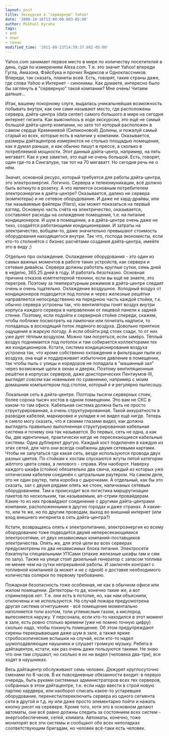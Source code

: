 ```yaml
---
layout: post
title: Экскурсия в "серверную" Yahoo!
date: '2008-10-16T13:00:00.003-05:00'
author: Mikhail Kyraha
tags:
- веб
- опыт
- техно
modified_time: '2011-08-13T14:59:37.862-05:00'
---
```


Yahoo.com занимает первое место в мире по количеству посетителей в день, судя по измерениям Alexa.com. Т.е. это значит Yahoo! впереди Гугла, Амазона, Фэйсбука и прочих Яндексов и Одноклассников. Впереди, так сказать, планеты всей. Есть, говорят, такие страны даже, где слова Yahoo и Интернет - синонимы. Как думаете, интересно было бы заглянуть в "серверную" такой компании? Мне очень! Читаем дальше...

Итак, вашему покорному слуге, выдалась уникальнейшая возможность побывать внутри, как они сами называют место, где расположены сервера, дэйта-центра (data center) самого большого в мире на сегодня интернет гиганта.  Как выяснилось в ходе экскурсии, это ещё не самый большой дэйта-центр компании, но зато тот который расположен в самом сердце Кремниевой (Силиконовой) Долины, и пожалуй самый старый из всех, которые есть в наличии у компании. Оказывается, размеры дэйтацентров измеряются не столько площадью помещения, как я думал раньше, и как обычно пишут в прессе, а сколько в потребляемой мощности. Этот данный дэйта-центр, например, на пять мегаватт. Как я уже заметил, это ещё не очень большой. Есть, говорят, один где-то в Сингапуре, так тот на 70 мегаватт. Но сегодня речь не о нём.

Значит, основной ресурс, который требуется для работы дэйта-центра, это электроэнергия. Логично. Сервера и телекомуникации, всё должно быть воткнуто в розетку. А что является основным потребителем электроэнергии в дэйта-центре? Оказывается, далеко не сервера (компютеры) и не сетевое оборудование. И даже не хард-драйвы, или так называемые файлеры (filers), как может показаться на первый взгляд. Основную часть счёта на электричество, оказывается, составляют расходы на охлаждение помещения, т.е. на питание кондиционеров. И шум в помещении, а в дэйта-центре очень даже не тихо, создаётся работающими кондиционерами. И затраты на электричество, вобщем-то, даже значительно превышают стоимость оборудования находящегося внутри. Так что, господа экономисты, если кто-то столкнётся с бизнес расчётами создания дэйта-центра, имейте это в виду ;)

Отдельно про охлаждение. Охлаждение оборудования - это один из самых важных моментов в работе таких устройств, как сервера и сетевые дивайсы. Сервера должны работать круглые сутки, семь дней в неделю, 365.25 дней в году. И работать безотказно. Основная причина отказов комптютерной техники, если вы ещё не знаете, это перегрев. Поэтому за температурным режимом в дэйта-центре следаят очень и очень тщательно. Охлаждение воздушное. Холодный воздух от кондиционеров подводится под полом и через железные решётки направляется непосредственно на переднюю часть каждой стойки, т.к. обычно сервера устроены так, что вентиляторы гонят воздух внутри корпуса каждого сервера в направлении от лицевой панели к задней стенке. Поэтому, если подойти к серверной стойке спереди, скажем, чтобы поближе посмотреть на лампочки или почитать надписи, то попадаешь в восходящий поток ледяного воздуха. Довольно приятное ощущение в жаркую погоду. А если обойти ряд стоек сзади, то от них уже дует тёплым воздухом. Можно там погреться, если замёрз. Тёплый воздух поднимается под потолок и там собирается коллекторами тех же кондиционеров. Кстати, система кондиционирования воздуха устроена так, что кроме собственно охлаждения и фильтрации пыли из воздуха, она ещё и поддерживает избыточное давление в помещении, так чтобы пыль с улицы и коридоров не попадала в "машинный зал" через возможные щели в окнах и дверях. Поэтому вентиляционные решётки в корпусах серверов, даже доисторических Пентиумов-III, выглядят совсем как новенькие по сравнению, например с моим домашним компьютером под столом, который я и регулярно пылесошу.

Локальная сеть в дэйта-центре. Полторы тысячи серверных стоек, более сорока тысяч хостов в одном помещении. Это вам не СКС в каком-то там офисе. Кабельная система должна быть не просто структурированная, а очень структурированная. Такой аккуратности в разводке кабелей, маркировке и укладке я не видел ещё нигде. Теперь я смело могу сказать, что я своими глазами видел, как должна выглядеть правильно выполненная структурированная кабельная система и почему она так называется. Во первых, сеть не одна, а как бы, две идентичные, практически нигде не пересекающиеся кабельные системы. Одна дублирект другую. Каждый хост подключен в каждую из этих сетей, для чего они всегда снабжены двумя сетевыми картами. Чтобы не запутаться где какая сеть, везде используются провода двух разных цветов. По стойкам к хостам спускаются жгуты пятой категории жёлтого цвета слева, а лилового - справа. Или наоборот. Наверху каждого шкафа (стойки) обязательно два свича, каждый из которых уже оптическим кабелем соединён с цетральным раутером. На самом деле, это не один раутер, типа коробка с дырочками. А отдельный, как бы это сказать, зал с двумя рядами опять же стоек, напичканых сетевым оборудованием. Там и происходит вся логистика маршрутизации пакетов по нескольким, так называемым, ап-стрим провайдерам. Какие-то из них провайдают соединение с другими дэйта-центрами компании, расположенными в других городах и даже странах. А какие-то, или те же, но по другим проводам, выход во внешний интернет (или вход внешнего интернета в сеть дэйта-центра?)

Кстати, возвращаясь опять к электропитанию, электроэнергия ко всему оборудованию тоже подводится двумя непересекающимися электросетями, от двух независимых компаний-поставщиков электричества. Опять же, для этой цели во всех серверах предусмотрены по два независимых блока питания. Электросети бэкапнуты специальными УПСами (этакие железные шкафы там и сям по залу). Также на улице стоит дизельный генератор с запасом топлива не менее чем на сутки непрерывной работы. И заключён контракт с топливной компанией (а может и не с одной) о доставке необходимого количества солярки по первому требованию.

Пожарная безопасность тоже особенная, не как в обычном офисе или жилом помещении. Детекторы-то да, конечно такие же, а вот спринклеров нет. Т.е. они есть в потолке, но, как нам объяснили, отключены и не используются. На случай пожара предусмотрена другая система огнетушения - всё помещение моментально наполняется толи азотом, толи углекислым газом, а кислород вытесняется наружу. У персонала, если кто-то находился в этот момент в зале, есть ровно столько времени (уже не помню точную цифру) сколько надо, чтобы покинуть помещение. Об этом предупреждают сирены перекрывающие даже шум в зале, а также яркие стробоскопические вспышки на случай, если кто-то надел шумоподавляющие наушники и слушает громкую музыку. Ребята в дэйтацентре, кстати, как раз очень даже пользуются такими. Не знаю что они там слушают, но сколько я их ни видел (человека два-три), все ходят в наушниках.

Весь дэйтацентр обслуживают семь человек. Дежурят круглосуточно сменами по 8 часов. В их повседневные обязанности входит: в первую очередь, быть руками системных администраторов всех тех серверов, собранных в этом дэйтацентре, т.е. если надо ввести в строй новую партию хардвера, или наоборот списать какое-то устаревшее оборудование, перенести/переключить сервера из одного сегмента сети в другой и т.д. ну или даже просто элементарно пойти и нажать кнопку рисет на серевере. Кроме того, хотя это в основном делают автоматы, они всё равно должны следить за состоянием всех систем - энергообеспечения, сетей, климата. Автоматы, конечно, тоже мониторят все эти системы и сообщают обо всех неполадках соответствующим бригадам, но человек всё-таки есть человек.